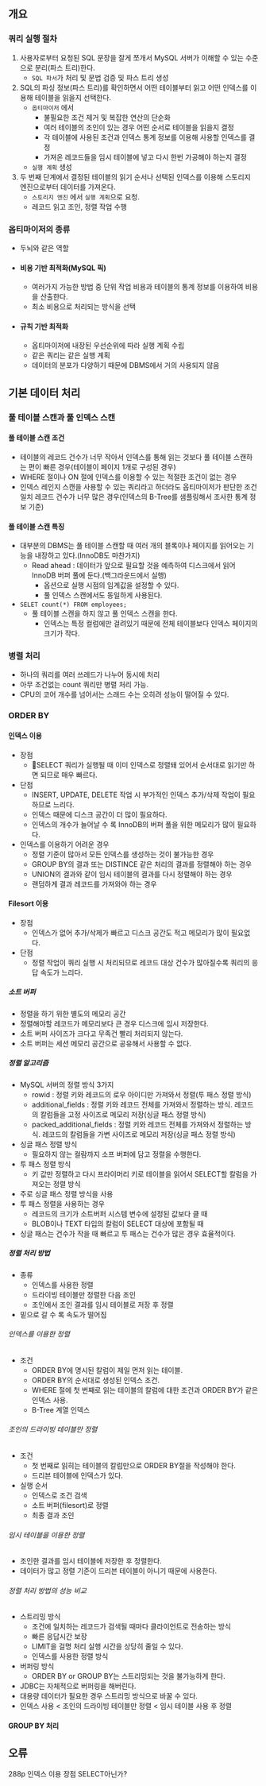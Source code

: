 ## 개요
### 쿼리 실행 절차
1. 사용자로부터 요청된 SQL 문장을 잘게 쪼개서 MySQL 서버가 이해할 수 있는 수준으로 분리(파스 트리)한다.
	-  `SQL 파서`가 처리 및 문법 검증 및 파스 트리 생성
2. SQL의 파싱 정보(파스 트리)를 확인하면서 어떤 테이블부터 읽고 어떤 인덱스를 이용해 테이블을 읽을지 선택한다.
	- `옵티마이저` 에서
		- 불필요한 조건 제거 및 복잡한 연산의 단순화
		- 여러 테이블의 조인이 있는 경우 어떤 순서로 테이블을 읽을지 결정
		- 각 테이블에 사용된 조건과 인덱스 통계 정보를 이용해 사용할 인덱스를 결정
		- 가져온 레코드들을 임시 테이블에 넣고 다시 한번 가공해야 하는지 결정
	- `실행 계획` 생성
3. 두 번째 단계에서 결정된 테이블의 읽기 순서나 선택된 인덱스를 이용해 스토리지 엔진으로부터 데이터를 가져온다.
	- `스토리지 엔진` 에서 `실행 계획`으로 요청. 
	- 레코드 읽고 조인, 정렬 작업 수행
### 옵티마이저의 종류
- 두뇌와 같은 역할
- #### 비용 기반 최적화(MySQL 픽)
	- 여러가지 가능한 방법 중 단위 작업 비용과 테이블의 통계 정보를 이용하여 비용을 산출한다.
	- 최소 비용으로 처리되는 방식을 선택
- #### 규칙 기반 최적화
	- 옵티마이저에 내장된 우선순위에 따라 실행 계획 수립
	- 같은 쿼리는 같은 실행 계획
	- 데이터의 분포가 다양하기 때문에 DBMS에서 거의 사용되지 않음
## 기본 데이터 처리
### 풀 테이블 스캔과 풀 인덱스 스캔
#### 풀 테이블 스캔 조건
- 테이블의 레코드 건수가 너무 작아서 인덱스를 통해 읽는 것보다 풀 테이블 스캔하는 편이 빠른 경우(테이블이 페이지 1개로 구성된 경우)
- WHERE 절이나 ON 절에 인덱스를 이용할 수 있는 적절한 조건이 없는 경우
- 인덱스 레인지 스캔을 사용할 수 있는 쿼리라고 하더라도 옵티마이저가 판단한 조건 일치 레코드 건수가 너무 많은 경우(인덱스의 B-Tree를 샘플링해서 조사한 통계 정보 기준)
#### 풀 테이블 스캔 특징
- 대부분의 DBMS는 풀 테이블 스캔할 때 여러 개의 블록이나 페이지를 읽어오는 기능을 내장하고 있다.(InnoDB도 마찬가지)
	- Read ahead : 데이터가 앞으로 필요할 것을 예측하여 디스크에서 읽어 InnoDB 버퍼 풀에 둔다.(백그라운드에서 실행)
		- 옵션으로 실행 시점의 임계값을 설정할 수 있다.
		- 풀 인덱스 스캔에서도 동일하게 사용된다.
- `SELET count(*) FROM employees;` 
	- 풀 테이블 스캔을 하지 않고 풀 인덱스 스캔을 한다.
		- 인덱스는 특정 컬럼에만 걸려있기 때문에 전체 테이블보다 인덱스 페이지의 크기가 작다.
### 병렬 처리
- 하나의 쿼리를 여러 쓰레드가 나누어 동시에 처리
- 아무 조건없는 count 쿼리만 병렬 처리 가능.
- CPU의 코어 개수를 넘어서는 스래드 수는 오히려 성능이 떨어질 수 있다.
### ORDER BY
#### 인덱스 이용
- 장점 
	- SELECT 쿼리가 실행될 때 이미 인덱스로 정렬돼 있어서 순서대로 읽기만 하면 되므로 매우 빠르다.
- 단점 
	- INSERT, UPDATE, DELETE 작업 시 부가적인 인덱스 추가/삭제 작업이 필요하므로 느리다.
	- 인덱스 때문에 디스크 공간이 더 많이 필요하다.
	- 인덱스의 개수가 늘어날 수 록 InnoDB의 버퍼 풀을 위한 메모리가 많이 필요하다.
- 인덱스를 이용하기 어려운 경우
	- 정렬 기준이 많아서 모든 인덱스를 생성하는 것이 불가능한 경우
	- GROUP BY의 결과 또는 DISTINCE 같은 처리의 결과를 정렬해야 하는 경우
	- UNION의 결과와 같이 임시 테이블의 결과를 다시 정렬해야 하는 경우
	- 랜덤하게 결과 레코드를 가져와야 하는 경우
#### Filesort 이용
- 장점
	- 인덱스가 없어 추가/삭제가 빠르고 디스크 공간도 적고 메모리가 많이 필요없다.
- 단점
	- 정렬 작업이 쿼리 실행 시 처리되므로 레코드 대상 건수가 많아질수록 쿼리의 응답 속도가 느리다.
##### 소트 버퍼
- 정렬을 하기 위한 별도의 메모리 공간
- 정렬해야할 레코드가 메모리보다 큰 경우 디스크에 임시 저장한다.
- 소트 버퍼 사이즈가 크다고 무족건 빨리 처리되지 않는다.
- 소트 버퍼는 세션 메모리 공간으로 공유해서 사용할 수 없다.
##### 정렬 알고리즘
- MySQL 서버의 정렬 방식 3가지
	- rowid : 정렬 키와 레코드의 로우 아이디만 가져와서 정렬(투 패스 정렬 방식)
	- additional_fields : 정렬 키와 레코드 전체를 가져와서 정렬하는 방식. 레코드의 칼럼들을 고정 사이즈로 메모리 저장(싱글 패스 정렬 방식)
	- packed_additional_fields : 정렬 키와 레코드 전체를 가져와서 정렬하는 방식. 레코드의 칼럼들을 가변 사이즈로 메모리 저장(싱글 패스 정렬 방식)
- 싱글 패스 정렬 방식
	- 필요하지 않는 컬람까지 소프 버퍼에 담고 정렬을 수행한다.
- 투 패스 정렬 방식
	- 키 값만 정렬하고 다시 프라이머리 키로 테이블을 읽어서 SELECT할 칼럼을 가져오는 정렬 방식
- 주로 싱글 패스 정렬 방식을 사용
- 투 패스 정렬을 사용하는 경우
	- 레코드의 크기가 소트버퍼 시스템 변수에 설정된 값보다 클 때
	- BLOB이나 TEXT 타입의 칼럼이 SELECT 대상에 포함될 때
- 싱글 패스는 건수가 작을 때 빠르고 투 패스는 건수가 많은 경우 효율적이다.
##### 정렬 처리 방법
- 종류
	- 인덱스를 사용한 정렬
	- 드라이빙 테이블만 정렬한 다음 조인
	- 조인에서 조인 결과를 임시 테이블로 저장 후 정렬
- 밑으로 갈 수 록 속도가 떨어짐
###### 인덱스를 이용한 정렬
- 조건
	- ORDER BY에 명시된 칼럼이 제일 먼저 읽는 테이블.
	- ORDER BY의 순서대로 생성된 인덱스 조건.
	- WHERE 절에 첫 번째로 읽는 테이블의 칼럼에 대한 조건과 ORDER BY가 같은 인덱스 사용.
	- B-Tree 계열 인덱스
###### 조인의 드라이빙 테이블만 정렬
- 조건
	- 첫 번째로 읽히는 테이블의 칼럼만으로 ORDER BY절을 작성해야 한다.
	- 드리븐 테이블에 인덱스가 있다.
- 실행 순서
	- 인덱스로 조건 검색
	- 소트 버퍼(filesort)로 정렬
	- 최종 결과 조인
###### 임시 테이블을 이용한 정렬
- 조인한 결과를 임시 테이블에 저장한 후 정렬한다.
- 데이터가 많고 정렬 기준이 드리븐 테이블이 아니기 때문에 사용한다.
###### 정렬 처리 방법의 성능 비교
- 스트리밍 방식
	- 조건에 일치하는 레코드가 검색될 때마다 클라이언트로 전송하는 방식
	- 빠른 응답시간 보장
	- LIMIT을 걸명 처리 실행 시간을 상당히 줄일 수 있다.
	- 인덱스를 사용한 정렬 방식
- 버퍼링 방식
	- ORDER BY or GROUP BY는 스트리밍되는 것을 불가능하게 한다.
- JDBC는 자체적으로 버퍼링을 해버린다.
- 대용량 데이터가 필요한 경우 스트리밍 방식으로 바꿀 수 있다.
- 인덱스 사용 < 조인의 드라이빙 테이블만 정렬 < 임시 테이블 사용 후 정렬

#### GROUP BY 처리


## 오류
288p 인덱스 이용 장점 SELECT아닌가?

